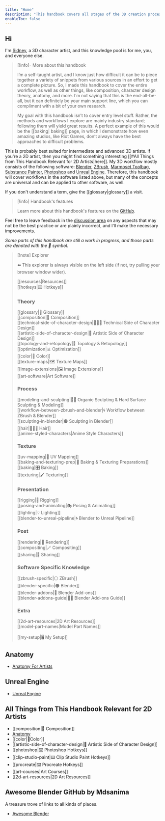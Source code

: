 ```yaml
---
title: "Home"
description: "This handbook covers all stages of the 3D creation process, as well as the theory side of things. Helpful for 2D artists as well."
enableToc: false
---
```

## Hi
I'm [Sidney](https://github.com/sidney-eliot), a 3D character artist, and this knowledge pool is for me, you, and everyone else.


> [!info]- More about this handbook
>
> I’m a self-taught artist, and I know just how difficult it can be to piece together a variety of snippets from various sources in an effort to get a complete picture. So, I made this handbook to cover the entire workflow, as well as other things, like composition, character design theory, anatomy, and more. I’m not saying that this is the end-all-be-all, but it can definitely be your main support line, which you can compliment with a bit of your own research.
> 
> My goal with this handbook isn’t to cover entry level stuff. Rather, the methods and workflows I explore are mainly industry standard; following them will yield great results. A perfect example of this would be the [[baking| baking]] page, in which I demonstrate how even amazing studios, like Riot Games, don’t always have the best approaches to difficult problems.

This is probably best suited for intermediate and advanced 3D artists. If you're a 2D artist, then you might find something interesting [[#All Things from This Handbook Relevant for 2D Artists|here]]. My 3D workflow mostly consists of the following software: [Blender](https://www.blender.org/features/), [ZBrush](https://pixologic.com/), [Marmoset Toolbag](https://marmoset.co/toolbag/), [Substance Painter](https://www.adobe.com/products/substance3d-painter.html), [Photoshop](https://www.adobe.com/products/photoshop.html) and [Unreal Engine](https://www.unrealengine.com/en-US/features). Therefore, this handbook will cover workflows in the software listed above, but many of the concepts are universal and can be applied to other software, as well.

If you don't understand a term, give the [[glossary|glossary]] a visit.

> [!info] Handbook's features
> 
>Learn more about this handbook's features on the [GitHub](https://github.com/sidney-eliot/3d-artists-handbook).

Feel free to leave feedback in the [discussion area](https://github.com/sidney-eliot/3d-artists-handbook/discussions/1) on any aspects that may not be the best practice or are plainly incorrect, and I'll make the necessary improvements.

_Some parts of this handbook are still a work in progress, and those parts are denoted with the 🚧 symbol._

> [!note] Explorer
> 
>⬅️ This explorer is always visible on the left side (if not, try pulling your browser window wider).
> 
>[[resources|Resources]]<br>
>[[hotkeys|⌨️ Hotkeys]]
>### Theory
>[[glossary|📑 Glossary]]<br>
>[[composition|🌆 Composition]]<br>
>[[technical-side-of-character-design|👩🏽‍💻 Technical Side of Character Design]]<br>
>[[artistic-side-of-character-design|🧠 Artistic Side of Character Design]]<br>
>[[topology-and-retopology|📐 Topology & Retopology]]<br>
>[[optimization|📊 Optimization]]<br>
>[[color|🎨 Color]]<br>
>[[texture-maps|🗺️ Texture Maps]]<br>
>[[image-extensions|🖼️ Image Extensions]]<br>
>[[art-software|Art Software]]
> 
> ### Process
>[[modeling-and-sculpting|🧊🗿 Organic Sculpting & Hard Surface Sculpting & Modeling]]<br>
>[[workflow-between-zbrush-and-blender|🌀 Workflow between ZBrush & Blender]]<br>
>[[sculpting-in-blender|🟠 Sculpting in Blender]]<br>
>[[hair|💇🏽‍♀️ Hair]]<br>
>[[anime-styled-characters|Anime Style Characters]]
> 
> ### Texture
>[[uv-mapping|🎁 UV Mapping]]<br>
>[[baking-and-texturing-prep|🧭 Baking & Texturing Preparations]]<br>
>[[baking|🎛️ Baking]]<br>
>[[texturing|🖌️ Texturing]]
> 
> ### Presentation
>[[rigging|🦴 Rigging]]<br>
>[[posing-and-animating|🎭 Posing & Animating]]<br>
>[[lighting|💡 Lighting]]<br>
>[[blender-to-unreal-pipeline|🌀 Blender to Unreal Pipeline]]
> 
> ### Post
>[[rendering|🎥 Rendering]]<br>
>[[compositing|🪄 Compositing]]<br>
>[[sharing|🔗 Sharing]]
> 
> ### Software Specific Knowledge
>[[zbrush-specific|⚪ ZBrush]]<br>
>[[blender-specific|🟠 Blender]]<br>
>[[blender-addons|🔮 Blender Add-ons]]<br>
>[[blender-addons-guide|🔮📑 Blender Add-ons Guide]]
>
>### Extra
>[[2d-art-resources|2D Art Resources]]<br>
>[[model-part-names|Model Part Names]]  
><br>
>[[my-setup|🖥️ My Setup]]

## Anatomy
- [Anatomy For Artists](https://github.com/Epicrex/AnatomyForArtists/wiki)

## Unreal Engine
- [Unreal Engine](https://github.com/Epicrex/UnrealEngine/wiki)

## All Things from This Handbook Relevant for 2D Artists
- [[composition|🌆 Composition]]
- [Anatomy](https://github.com/Epicrex/AnatomyForArtists/wiki)
- [[color|🎨Color]]
- [[artistic-side-of-character-design|🧠 Artistic Side of Character Design]]
- [[photoshop|⌨️ Photoshop Hotkeys]]
- [[clip-studio-paint|⌨️ Clip Studio Paint Hotkeys]]
- [[procreate|⌨️ Procreate Hotkeys]]
- [[art-courses|Art Courses]]
- [[2d-art-resources|2D Art Resources]]

## Awesome Blender GitHub by Mdsanima
A treasure trove of links to all kinds of places.
- [Awesome Blender](https://github.com/agmmnn/awesome-blender)

